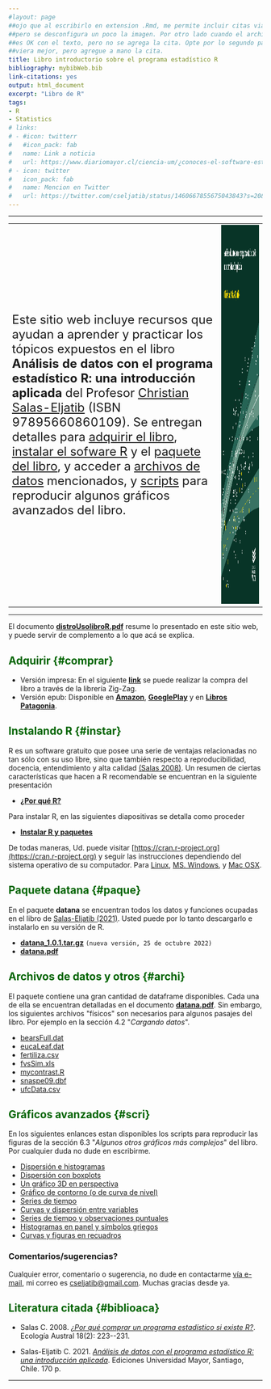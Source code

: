 ```yaml
---
#layout: page
##ojo que al escribirlo en extension .Rmd, me permite incluir citas via BibTeX,
##pero se desconfigura un poco la imagen. Por otro lado cuando el archivo es .rm, todo
##es OK con el texto, pero no se agrega la cita. Opte por lo segundo para que se 
##viera mejor, pero agregue a mano la cita.
title: Libro introductorio sobre el programa estadístico R
bibliography: mybibWeb.bib
link-citations: yes
output: html_document
excerpt: "Libro de R"
tags:
- R  
- Statistics
# links:
# - #icon: twitterr
#   #icon_pack: fab
#   name: Link a noticia
#   url: https://www.diariomayor.cl/ciencia-um/¿conoces-el-software-estadístico-r-profesor-lanza-libro-que-introduce-en-el-análisis-de-datos.html
# - icon: twitter
#   icon_pack: fab
#   name: Mencion en Twitter
#   url: https://twitter.com/cseljatib/status/1460667855675043843?s=20&t=20NyeERbyV3xlHUuzT74-w  
---
```


<style>H1{color:DarkRed;}</style>
<style>H2{color:DarkGreen;}</style>

--------

|              |   |
:---|:-------------------------:
<font size="5"> Este sitio web incluye recursos que ayudan a aprender y practicar los tópicos expuestos en el libro **Análisis de datos con el programa estadístico R: una introducción aplicada** del Profesor [Christian Salas-Eljatib](http://eljatib.com) (ISBN 97895660860109). Se entregan  detalles para [adquirir el libro](#comprar), [instalar el sofware R](#instar) y el [paquete del libro](#paque), y acceder a [archivos de datos](#archi) mencionados, y [scripts](#scri) para reproducir algunos  gráficos avanzados del libro.</font>|  <img src="/images/portadaLibro.jpg" width="2100" height="750">


--------

El documento [**distroUsolibroR.pdf**](/rlibro/distroUsolibroR.pdf) resume lo presentado en este sitio web, y puede servir de complemento a lo que acá se explica.


## Adquirir {#comprar}
+ Versión impresa: En el siguiente [**link**](https://tienda.zigzag.cl/9789566086109-analisis-de-datos-con-el-programa-estadistico-r.html) se puede realizar la compra del libro a través de la librería  Zig-Zag.
+ Versión epub: Disponible en  [**Amazon**](https://www.amazon.com/An%C3%A1lisis-datos-programa-estad%C3%ADstico-introducci%C3%B3n-ebook/dp/B09LRHNGPL/ref=sr_1_1?keywords=Christian+Salas+Eljatib&qid=1637176913&qsid=134-6265285-4112915&s=books&sr=1-1&sres=B09LRHNGPL&srpt=ABIS_BOOK),  [**GooglePlay**](https://play.google.com/store/books/details/Christian_Salas_Eljatib_An%C3%A1lisis_de_datos_con_el_p?id=15dOEAAAQBAJ&hl=es_CL&gl=US) y en [**Libros Patagonia**](https://www.librospatagonia.com/library/search/Christian%20Salas%20Eljatib).

## Instalando R {#instar}
R es un software gratuito que posee una serie de ventajas relacionadas no tan
sólo con su uso libre, sino que también respecto a reproducibilidad, docencia,
entendimiento y alta calidad [(Salas 2008)](#biblioaca).  Un resumen de ciertas características que hacen  a R recomendable se encuentran en la siguiente presentación

+ [**¿Por qué R?**](/rlibro/01porQueR.pdf)


Para instalar R, en las siguientes diapositivas se detalla como proceder

+ [**Instalar R y paquetes**](/rlibro/02instalaR.pdf)

De todas maneras, Ud. puede visitar [https://cran.r-project.org](https://cran.r-project.org) y seguir las instrucciones dependiendo del sistema operativo de su computador. Para [Linux](https://cran.r-project.org/bin/linux/), [MS. Windows](https://cran.r-project.org/bin/windows/), y [Mac OSX](https://cran.r-project.org/bin/macosx/).

## Paquete datana {#paque}
En el paquete **datana** se encuentran todos los datos y funciones ocupadas en el libro
 de [Salas-Eljatib (2021)](#biblioaca). Usted puede por lo tanto descargarlo e instalarlo en su versión de R.


+ [**datana_1.0.1.tar.gz**](/rlibro/datana_1.0.1.tar.gz)  `(nueva versión, 25 de octubre 2022)`
+ [**datana.pdf**](/rlibro/datana.pdf)


## Archivos de datos y otros {#archi}
El paquete contiene una gran cantidad de dataframe disponibles. Cada una de ella se encuentran detalladas en el documento [**datana.pdf**](/rlibro/datana.pdf). Sin embargo, los siguientes archivos "físicos" son necesarios para algunos pasajes del libro. Por ejemplo en la sección 4.2 "*Cargando datos*".

+ [bearsFull.dat](/rlibro/bearsFull.dat)
+ [eucaLeaf.dat](/rlibro/eucaLeaf.dat)
+ [fertiliza.csv](/rlibro/fertiliza.csv)
+ [fvsSim.xls](/rlibro/fvsSim.xls)
+ [mycontrast.R](/rlibro/mycontrast.R)
+ [snaspe09.dbf](/rlibro/snaspe09.dbf)
+ [ufcData.csv](/rlibro/ufcData.csv)

## Gráficos avanzados {#scri}
En los siguientes enlances estan disponibles los scripts para reproducir las figuras de la sección 6.3 "*Algunos otros gráficos más complejos*" del libro. Por cualquier duda no dude en escribirme.

+ [Dispersión e histogramas](/rlibro/xyHist.html)
+ [Dispersión con boxplots](/rlibro/xyBoxplot.html)
+ [Un gráfico 3D en perspectiva](/rlibro/perspectiva3D.html)
+ [Gráfico de contorno (o de curva de nivel)](/rlibro/contorno.html)
+ [Series de tiempo](/rlibro/timeSerPlot.html)
+ [Curvas y dispersión entre variables](/rlibro/curvasDispe.html)
+ [Series de tiempo y observaciones puntuales](/rlibro/pspTempo.html)
+ [Histogramas en panel y símbolos griegos](/rlibro/allHistoGreek.html)
+ [Curvas y figuras en recuadros](/rlibro/innerPanelPlots.html)


### Comentarios/sugerencias?
Cualquier error, comentario o sugerencia, no dude en contactarme [vía e-mail](mailto:cseljatib@gmail.com), mi correo es cseljatib@gmail.com. Muchas gracias desde ya.

## Literatura citada {#biblioaca}
- Salas C. 2008. [*¿Por qué comprar un programa estadístico si existe R?*](/publication/2008-01-01_por_que_comprar_un_). Ecología Austral 18(2): 223--231. 

- Salas-Eljatib C. 2021. [*Análisis de datos con el programa estadístico R: una introducción aplicada*](/publication/2021-01-01_analisis_de_datos_co/). Ediciones Universidad Mayor,
 Santiago, Chile. 170 p.

--------

<!-- ### Footer

### Te pareció interesante o útil? Considera compartirlo 🙌


 <font size="6"> This is my text number 6</font>
 A continuación se ofrecen enlaces para [instalar R](#instar), así como  

<font size="5"> Este sitio web incluye recursos que ayudan a aprender y practicar los tópicos expuestos en el libro **Análisis de datos con el programa estadístico R: una introducción aplicada** del Profesor [Christian Salas-Eljatib](http://eljatib.com) (ISBN 97895660860109). Se entregan  detalles para [adquirir el libro](#comprar), [instalar el sofware R](#instar) y el [paquete del libro](#paque), y acceder a [archivos de datos](#archi) mencionados, y [scripts](#scri) para reproducir algunos  gráficos avanzados del libro.</font>|  <img src="/images/portadaLibro.jpg" width="4300" height="1500">

Este sitio web incluye recursos que ayudan a aprender y practicar los tópicos que son expuestos en el libro **Análisis de datos con el programa estadístico R: una introducción aplicada** del Profesor [Christian Salas-Eljatib](http://eljatib.com) (ISBN 97895660860109). El libro editado por Ediciones Universidad Mayor es distribuído por la [Libreria Zig-Zag](https://tienda.zigzag.cl/9789566086109-analisis-de-datos-con-el-programa-estadistico-r.html).

En el siguiente [**link**](https://tienda.zigzag.cl/9789566086109-analisis-de-datos-con-el-programa-estadistico-r.html) se puede realizar la compra del libro a través de la librería.

+ [Usando un modelo de ahusamiento](/biolibro/ahusamientoTrozado.html)
* **[Miscellaneous](./misce.md)** 
<style>H2{color:DarkOrange;}</style>
<style>p{color:Black;}</style>
<img src="/images/portadaLibro.png" width="800" height="700">
salas20 /myPubs/2020hgrate_ecoModelling.pdf (https://doi.org/10.1016/j.ecolmodel.2020.109198)
ponce 17 `doi:10.3390/f8090329`
sensors cifuentes 2018 `doi:10.3390/s18103357`.
salas10 http://rchn.biologiachile.cl/pdfs/2010/3/Soto_et_al_2010.pdf
salas06 /myPubs/2006xylofagos_RebolledoSalas_Bosque.pdf
Last updated: August 2020 -->
